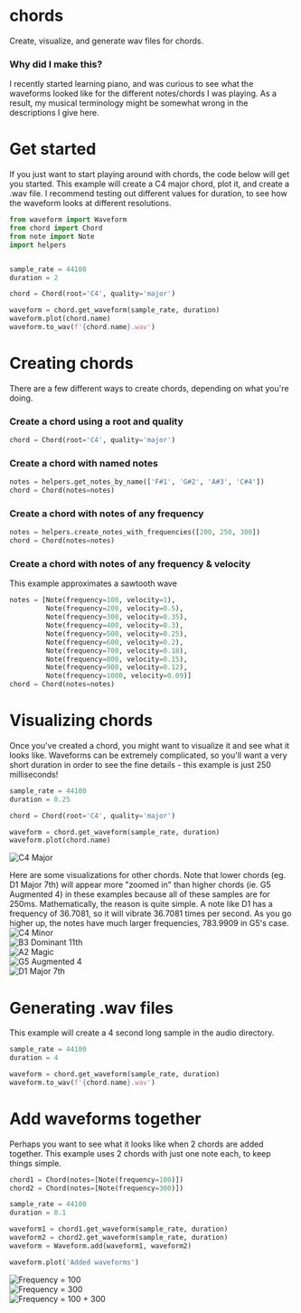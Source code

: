 # chords
Create, visualize, and generate wav files for chords.

### Why did I make this?
I recently started learning piano, and was curious to see what the waveforms looked like for the different notes/chords I was playing. As a result, my musical terminology might be somewhat wrong in the descriptions I give here.

# Get started
If you just want to start playing around with chords, the code below will get you started. This example will create a C4 major chord, plot it, and create a .wav file. I recommend testing out different values for duration, to see how the waveform looks at different resolutions.
```python
from waveform import Waveform
from chord import Chord
from note import Note
import helpers


sample_rate = 44100
duration = 2

chord = Chord(root='C4', quality='major')

waveform = chord.get_waveform(sample_rate, duration)
waveform.plot(chord.name)
waveform.to_wav(f'{chord.name}.wav')
```

# Creating chords
There are a few different ways to create chords, depending on what you're doing.

### Create a chord using a root and quality
```python
chord = Chord(root='C4', quality='major')
```

### Create a chord with named notes
```python
notes = helpers.get_notes_by_name(['F#1', 'G#2', 'A#3', 'C#4'])
chord = Chord(notes=notes)
```


### Create a chord with notes of any frequency
```python
notes = helpers.create_notes_with_frequencies([200, 250, 300])
chord = Chord(notes=notes)
```

### Create a chord with notes of any frequency & velocity
This example approximates a sawtooth wave
```python
notes = [Note(frequency=100, velocity=1),
         Note(frequency=200, velocity=0.5),
         Note(frequency=300, velocity=0.35),
         Note(frequency=400, velocity=0.3),
         Note(frequency=500, velocity=0.25),
         Note(frequency=600, velocity=0.2),
         Note(frequency=700, velocity=0.18),
         Note(frequency=800, velocity=0.15),
         Note(frequency=900, velocity=0.12),
         Note(frequency=1000, velocity=0.09)]
chord = Chord(notes=notes)
```

# Visualizing chords
Once you've created a chord, you might want to visualize it and see what it looks like. Waveforms can be extremely complicated, so you'll want a very short duration in order to see the fine details - this example is just 250 milliseconds!
```python
sample_rate = 44100
duration = 0.25

chord = Chord(root='C4', quality='major')

waveform = chord.get_waveform(sample_rate, duration)
waveform.plot(chord.name)
```
![C4 Major](images/c4_major.png)

Here are some visualizations for other chords. Note that lower chords (eg. D1 Major 7th) will appear more "zoomed in" than higher chords (ie. G5 Augmented 4) in these examples because all of these samples are for 250ms. Mathematically, the reason is quite simple. A note like D1 has a frequency of 36.7081, so it will vibrate 36.7081 times per second. As you go higher up, the notes have much larger frequencies, 783.9909 in G5's case.\
![C4 Minor](images/c4_minor.png)\
![B3 Dominant 11th](images/b3_dominant_11th.png)\
![A2 Magic](images/a2_magic.png)\
![G5 Augmented 4](images/g5_augmented_4.png)\
![D1 Major 7th](images/d1_major_7th.png)


# Generating .wav files
This example will create a 4 second long sample in the audio directory.
```python
sample_rate = 44100
duration = 4

waveform = chord.get_waveform(sample_rate, duration)
waveform.to_wav(f'{chord.name}.wav')
```


# Add waveforms together
Perhaps you want to see what it looks like when 2 chords are added together. This example uses 2 chords with just one note each, to keep things simple.
```python
chord1 = Chord(notes=[Note(frequency=100)])
chord2 = Chord(notes=[Note(frequency=300)])

sample_rate = 44100
duration = 0.1

waveform1 = chord1.get_waveform(sample_rate, duration)
waveform2 = chord2.get_waveform(sample_rate, duration)
waveform = Waveform.add(waveform1, waveform2)

waveform.plot('Added waveforms')
```
![Frequency = 100](images/f100.png)\
![Frequency = 300](images/f300.png)\
![Frequency = 100 + 300](images/added100-300.png)
